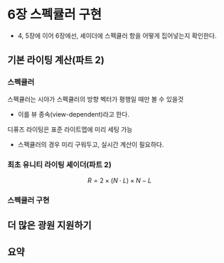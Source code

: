 # 6장 스펙큘러 구현



- 4, 5장에 이어 6장에선, 셰이더에 스펙큘러 항을 어떻게 집어넣는지 확인한다.



## 기본 라이팅 계산(파트 2)



### 스펙큘러

스펙큘러는 시야가 스펙큘러의 방향 벡터가 평행일 때만 볼 수 있을것

- 이를 뷰 종속(view-dependent)라고 한다.

디퓨즈 라이팅은 표준 라이트맵에 미리 세팅 가능

- 스펙큘러의 경우 미리 구워두고, 실시간 계산이 필요하다.



### 최초 유니티 라이팅 셰이더(파트 2)

$$
R = 2\times (N\cdot L)\times N - L
$$





### 스펙큘러 구현





## 더 많은 광원 지원하기







## 요약